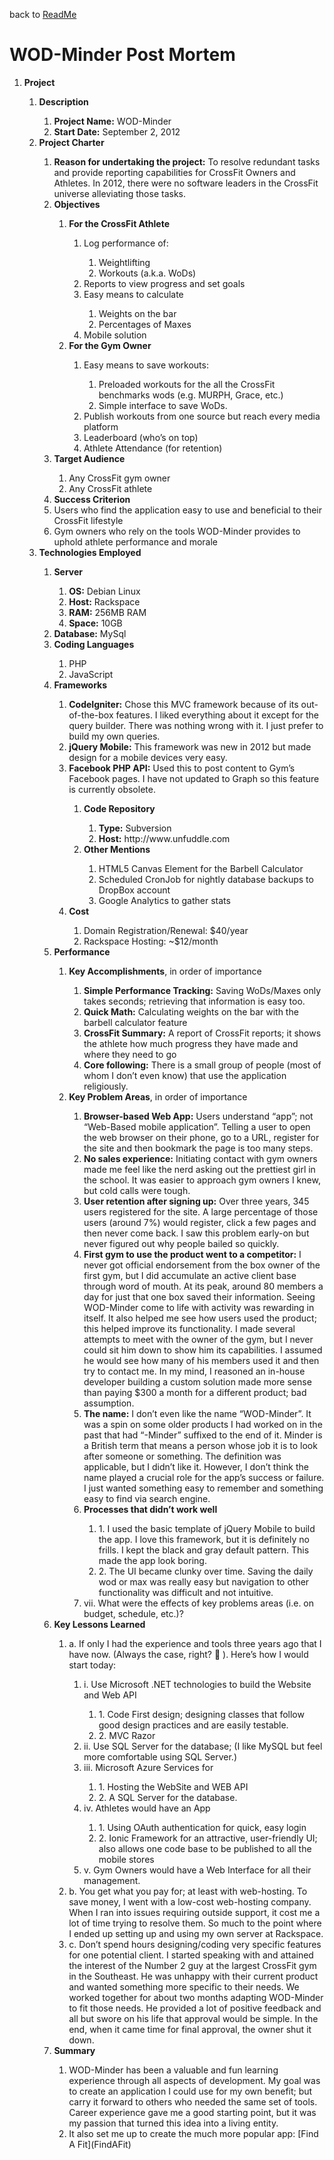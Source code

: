 back to [ReadMe](wod-minder/blob/master/ReadMe.md)

# WOD-Minder Post Mortem
<ol>
	<li><b>Project</b></li>
	<ol>
		<li><b>Description</b></li>
			<ol>
				<li><b>Project Name:</b>  WOD-Minder</li>
				<li><b>Start Date:</b>  September 2, 2012</li>
			</ol>
		<li><b>Project Charter</b></li>
			<ol>
				<li><b>Reason for undertaking the project:</b>  To resolve redundant tasks and provide reporting capabilities for CrossFit Owners and Athletes.  In 2012, there were no software leaders in the CrossFit universe alleviating those tasks.</li>
				<li><b>Objectives</b></li>
					<ol>
					<li><b>For the CrossFit Athlete</b></li>
						<ol>
							<li>Log performance of:</li>
								<ol>
									<li>Weightlifting </li>
									<li>Workouts (a.k.a. WoDs)</li>
								</ol>
							<li>Reports to view progress and set goals</li>
							<li>Easy means to calculate</li>
								<ol>
									<li>Weights on the bar</li>
									<li>Percentages of Maxes</li>
								</ol>
							<li>Mobile solution</li>
						</ol>
					<li><b>For the Gym Owner</b></li>
						<ol>
							<li>Easy means to save workouts:</li>
								<ol>
									<li>Preloaded workouts for the all the CrossFit benchmarks wods (e.g. MURPH, Grace, etc.)</li>
									<li>Simple interface to save WoDs.</li>
								</ol>
							<li>Publish workouts from one source but reach every media platform</li>
							<li>Leaderboard (who’s on top)</li>
							<li>Athlete Attendance (for retention)</li>
						</ol>
					</ol>
				<li><b>Target Audience</b></li>
					<ol>
						<li>Any CrossFit gym owner </li>
						<li>Any CrossFit athlete</li>
					</ol>
				<li><b>Success Criterion</b></li>
				<li>Users who find the application easy to use and beneficial to their CrossFit lifestyle</li>
				<li>Gym owners who rely on the tools WOD-Minder provides to uphold athlete performance and morale</li>
			</ol>
		<li><b>Technologies Employed</b></li>
			<ol>
				<li><b>Server</b></li>
					<ol>
						<li><b>OS:</b>  Debian Linux </li>
						<li><b>Host:</b>  Rackspace</li>
						<li><b>RAM:</b>  256MB RAM</li>
						<li><b>Space:</b>  10GB</li>
					</ol>
				<li><b>Database:</b>  MySql</li>
				<li><b>Coding Languages</b></li>
					<ol>
						<li>PHP</li>
						<li>JavaScript</li>
					</ol>
				<li><b>Frameworks</b></li>
					<ol>
						<li><b>CodeIgniter:</b>  Chose this MVC framework because of its out-of-the-box features.  I liked everything about it except for the query builder.  There was nothing wrong with it.   I just prefer to build my own queries. </li>
						<li><b>jQuery Mobile:</b>  This framework was new in 2012 but made design for a mobile devices very easy.  </li>
						<li><b>Facebook PHP API:</b>  Used this to post content to Gym’s Facebook pages.  I have not updated to Graph so this feature is currently obsolete.</li>
					<ol>
				<li><b>Code Repository</b></li>
					<ol>
						<li><b>Type:</b>  Subversion</li>
						<li><b>Host:</b>  http://www.unfuddle.com </li>
					</ol>
				<li><b>Other Mentions</b></li>
					<ol>
						<li>HTML5 Canvas Element for the Barbell Calculator</li>
						<li>Scheduled CronJob for nightly database backups to DropBox account</li>
						<li>Google Analytics to gather stats</li>
					</ol>
			</ol>
		<li><b>Cost</b></li>
			<ol>
				<li>Domain Registration/Renewal:  $40/year</li>
				<li>Rackspace Hosting: ~$12/month</li>
			</ol>
	</ol>
	<li><b>Performance</b></li>
		<ol>
			<li><b>Key Accomplishments</b>, in order of importance </li>
				<ol>
					<li><b>Simple Performance Tracking:</b>  Saving WoDs/Maxes only takes seconds; retrieving that information is easy too.</li>
					<li><b>Quick Math:</b>  Calculating weights on the bar with the barbell calculator feature</li>
					<li><b>CrossFit Summary:</b> A report of CrossFit reports; it shows the athlete how much progress they have made and where they need to go</li>
					<li><b>Core following:</b>  There is a small group of people (most of whom I don’t even know) that use the application religiously.</li>
				</ol>
			<li><b>Key Problem Areas</b>, in order of importance</li>
				<ol>
					<li><b>Browser-based Web App:</b>  Users understand “app”; not “Web-Based mobile application”.  Telling a user to open the web browser on their phone, go to a URL, register for the site and then bookmark the page is too many steps.  </li>
					<li><b>No sales experience:</b>  Initiating contact with gym owners made me feel like the nerd asking out the prettiest girl in the school.  It was easier to approach gym owners I knew, but cold calls were tough.  </li>
					<li><b>User retention after signing up:</b>  Over three years, 345 users registered for the site.  A large percentage of those users (around 7%) would register, click a few pages and then never come back.  I saw this problem early-on but never figured out why people bailed so quickly.    </li>
					<li><b>First gym to use the product went to a competitor:</b>  I never got official endorsement from the box owner of the first gym, but I did accumulate an active client base through word of mouth.  At its peak, around 80 members a day for just that one box saved their information.  Seeing WOD-Minder come to life with activity was rewarding in itself.  It also helped me see how users used the product; this helped improve its functionality.  I made several attempts to meet with the owner of the gym, but I never could sit him down to show him its capabilities.  I assumed he would see how many of his members used it and then try to contact me.  In my mind, I reasoned an in-house developer building a custom solution made more sense than paying $300 a month for a different product; bad assumption.   </li>
					<li><b>The name:</b>  I don’t even like the name “WOD-Minder”.  It was a spin on some older products I had worked on in the past that had “-Minder” suffixed to the end of it.  Minder is a British term that means a person whose job it is to look after someone or something.  The definition was applicable, but I didn’t like it.  However, I don’t think the name played a crucial role for the app’s success or failure.  I just wanted something easy to remember and something easy to find via search engine.</li>
					<li><b>Processes that didn’t work well</b></li>
						<ol>
							<li>1.	I used the basic template of jQuery Mobile to build the app.  I love this framework, but it is definitely no frills.  I kept the black and gray default pattern.  This made the app look boring.  </li>
							<li>2.	The UI became clunky over time.  Saving the daily wod or max was really easy but navigation to other functionality was difficult and not intuitive.</li>
						</ol>
					<li>vii.	What were the effects of key problems areas (i.e. on budget, schedule, etc.)?</li>
				</ol>
		</ol>
	<li><b>Key Lessons Learned</b></li>
		<ol>
			<li>a.	If only I had the experience and tools three years ago that I have now.  (Always the case, right?  ).  Here’s how I would start today:</li>
				<ol>
					<li>i.	Use Microsoft .NET technologies to build the Website and Web API</li>
						<ol>
							<li>1.	Code First design; designing classes that follow good design practices and are easily testable.  </li>
							<li>2.	MVC Razor </li>
						</ol>
					<li>ii.	Use SQL Server for the database; (I like MySQL but feel more comfortable using SQL Server.)</li>
					<li>iii.	Microsoft Azure Services for </li>
						<ol>
							<li>1.	Hosting the WebSite and WEB API </li>
							<li>2.	A SQL Server for the database.  </li>
						</ol>
					<li>iv.	Athletes would have an App</li>
						<ol>
							<li>1.	Using OAuth authentication for quick, easy login</li>
							<li>2.	Ionic Framework for an attractive, user-friendly UI; also allows one code base to be published to all the mobile stores</li>
						</ol>
					<li>v.	Gym Owners would have a Web Interface for all their management. </li>
				</ol>
			<li>b.	You get what you pay for; at least with web-hosting.  To save money, I went with a low-cost web-hosting company.  When I ran into issues requiring outside support, it cost me a lot of time trying to resolve them.  So much to the point where I ended up setting up and using my own server at Rackspace.  </li>
			<li>c.	Don’t spend hours designing/coding very specific features for one potential client.  I started speaking with and attained the interest of the Number 2 guy at the largest CrossFit gym in the Southeast.  He was unhappy with their current product and wanted something more specific to their needs.  We worked together for about two months adapting WOD-Minder to fit those needs.  He provided a lot of positive feedback and all but swore on his life that approval would be simple.  In the end, when it came time for final approval, the owner shut it down.  </li>
		</ol>
	<li><b>Summary</b></li>
		<ol>
		<li>WOD-Minder has been a valuable and fun learning experience through all aspects of development.  My goal was to create an application I could use for my own benefit; but carry it forward to others who needed the same set of tools.  Career experience gave me a good starting point, but it was my passion that turned this idea into a living entity.  </li>
		<li>It also set me up to create the much more popular app:  [Find A Fit](FindAFit)</li>
		</ol>
</ol>